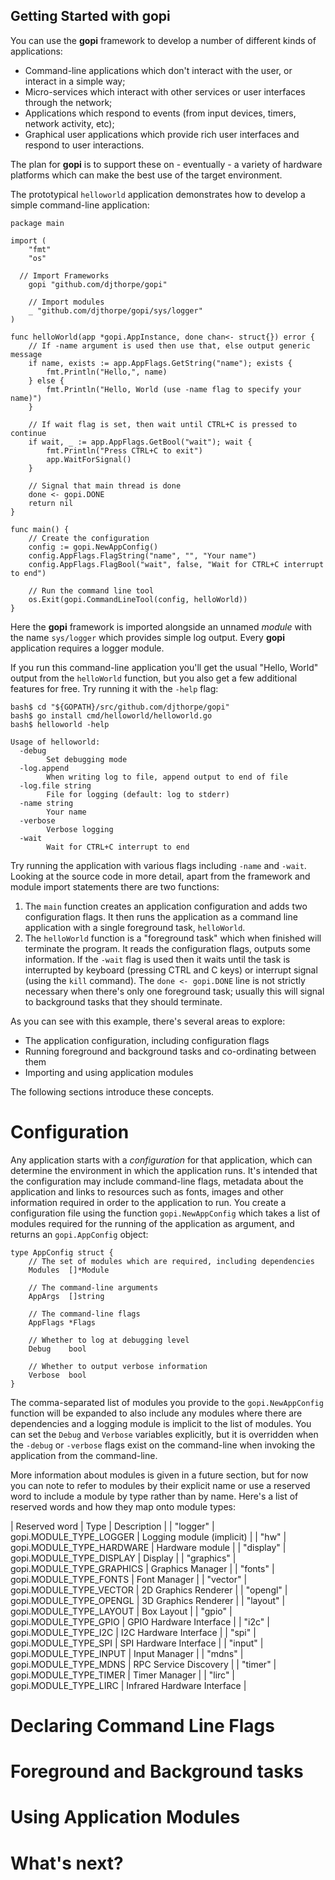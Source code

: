 
## Getting Started with __gopi__

You can use the __gopi__ framework to develop a number of
different kinds of applications:

  * Command-line applications which don't interact with the user,
    or interact in a simple way;
  * Micro-services which interact with other services or user
    interfaces through the network;
  * Applications which respond to events (from input devices, timers,
    network activity, etc);
  * Graphical user applications which provide rich user interfaces
    and respond to user interactions.

The plan for __gopi__ is to support these on - eventually - a variety
of hardware platforms which can make the best use of the target
environment.

The prototypical `helloworld` application demonstrates how to develop
a simple command-line application:

```
package main

import (
	"fmt"
	"os"

  // Import Frameworks
	gopi "github.com/djthorpe/gopi"

	// Import modules
	_ "github.com/djthorpe/gopi/sys/logger"
)

func helloWorld(app *gopi.AppInstance, done chan<- struct{}) error {
	// If -name argument is used then use that, else output generic message
	if name, exists := app.AppFlags.GetString("name"); exists {
		fmt.Println("Hello,", name)
	} else {
		fmt.Println("Hello, World (use -name flag to specify your name)")
	}

	// If wait flag is set, then wait until CTRL+C is pressed to continue
	if wait, _ := app.AppFlags.GetBool("wait"); wait {
		fmt.Println("Press CTRL+C to exit")
		app.WaitForSignal()
	}

	// Signal that main thread is done
	done <- gopi.DONE
	return nil
}

func main() {
	// Create the configuration
	config := gopi.NewAppConfig()
	config.AppFlags.FlagString("name", "", "Your name")
	config.AppFlags.FlagBool("wait", false, "Wait for CTRL+C interrupt to end")

	// Run the command line tool
	os.Exit(gopi.CommandLineTool(config, helloWorld))
}
```

Here the __gopi__ framework is imported alongside an unnamed _module_ with
the name `sys/logger` which provides simple log output. Every __gopi__ application
requires a logger module.

If you run this command-line application you'll get the usual "Hello, World" output
from the `helloWorld` function, but you also get a few additional features for free.
Try running it with the `-help` flag:

```
bash$ cd "${GOPATH}/src/github.com/djthorpe/gopi"
bash$ go install cmd/helloworld/helloworld.go
bash$ helloworld -help

Usage of helloworld:
  -debug
    	Set debugging mode
  -log.append
    	When writing log to file, append output to end of file
  -log.file string
    	File for logging (default: log to stderr)
  -name string
    	Your name
  -verbose
    	Verbose logging
  -wait
    	Wait for CTRL+C interrupt to end
```

Try running the application with various flags including `-name` and `-wait`. Looking
at the source code in more detail, apart from the framework and module import statements
there are two functions:

  1. The `main` function creates an application configuration and adds two configuration
    flags. It then runs the application as a command line application with a single
    foreground task, `helloWorld`.
  2. The `helloWorld` function is a "foreground task" which when finished will terminate
    the program. It reads the configuration flags, outputs some information. If the
    `-wait` flag is used then it waits until the task is interrupted by keyboard (pressing
    CTRL and C keys) or interrupt signal (using the `kill` command). The `done <- gopi.DONE`
    line is not strictly necessary when there's only one foreground task; usually this will
    signal to background tasks that they should terminate.

As you can see with this example, there's several areas to explore:

  * The application configuration, including configuration flags
  * Running foreground and background tasks and co-ordinating between them
  * Importing and using application modules

The following sections introduce these concepts.

# Configuration

Any application starts with a _configuration_ for that application, which can determine
the environment in which the application runs. It's intended that the configuration may
include command-line flags, metadata about the application and links to resources such
as fonts, images and other information required in order to the application to run.
You create a configuration file using the function `gopi.NewAppConfig`
which takes a list of modules required for the running of the application as argument,
and returns an `gopi.AppConfig` object:

```
type AppConfig struct {
	// The set of modules which are required, including dependencies
	Modules  []*Module

	// The command-line arguments
	AppArgs  []string

	// The command-line flags
	AppFlags *Flags

	// Whether to log at debugging level
	Debug    bool

	// Whether to output verbose information
	Verbose  bool
}
```

The comma-separated list of modules you provide to the `gopi.NewAppConfig` function 
will be expanded to also include any modules where there are dependencies and 
a logging module is implicit to the list of modules. You can set the `Debug`
and `Verbose` variables explicitly, but it is overridden when the `-debug`
or `-verbose` flags exist on the command-line when invoking the application
from the command-line.

More information about modules is given in a future section, but for now you
can note to refer to modules by their explicit name or use a reserved word
to include a module by type rather than by name. Here's a list of reserved
words and how they map onto module types:

| Reserved word | Type                      | Description                 |
| "logger"      | gopi.MODULE_TYPE_LOGGER   | Logging module (implicit)   |
|	"hw"          | gopi.MODULE_TYPE_HARDWARE | Hardware module             |
|	"display"     | gopi.MODULE_TYPE_DISPLAY  | Display                     |
|	"graphics"    | gopi.MODULE_TYPE_GRAPHICS | Graphics Manager            |
|	"fonts"       | gopi.MODULE_TYPE_FONTS    | Font Manager                |
|	"vector"      | gopi.MODULE_TYPE_VECTOR   | 2D Graphics Renderer        |
|	"opengl"      | gopi.MODULE_TYPE_OPENGL   | 3D Graphics Renderer        |
|	"layout"      | gopi.MODULE_TYPE_LAYOUT   | Box Layout                  |
|	"gpio"        | gopi.MODULE_TYPE_GPIO     | GPIO Hardware Interface     |
|	"i2c"         | gopi.MODULE_TYPE_I2C      | I2C Hardware Interface      |
|	"spi"         | gopi.MODULE_TYPE_SPI      | SPI Hardware Interface      |
|	"input"       | gopi.MODULE_TYPE_INPUT    | Input Manager               |
|	"mdns"        | gopi.MODULE_TYPE_MDNS     | RPC Service Discovery       |
|	"timer"       | gopi.MODULE_TYPE_TIMER    | Timer Manager               |
|	"lirc"        | gopi.MODULE_TYPE_LIRC     | Infrared Hardware Interface |


# Declaring Command Line Flags

# Foreground and Background tasks

# Using Application Modules

# What's next?



